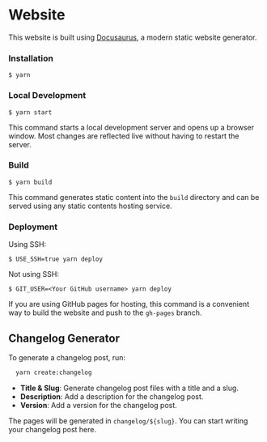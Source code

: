 # Website

This website is built using [Docusaurus](https://docusaurus.io/), a modern static website generator.

### Installation

```
$ yarn
```

### Local Development

```
$ yarn start
```

This command starts a local development server and opens up a browser window. Most changes are reflected live without having to restart the server.

### Build

```
$ yarn build
```

This command generates static content into the `build` directory and can be served using any static contents hosting service.

### Deployment

Using SSH:

```
$ USE_SSH=true yarn deploy
```

Not using SSH:

```
$ GIT_USER=<Your GitHub username> yarn deploy
```

If you are using GitHub pages for hosting, this command is a convenient way to build the website and push to the `gh-pages` branch.

## Changelog Generator

To generate a changelog post, run:

```bash
  yarn create:changelog
```

- **Title & Slug**: Generate changelog post files with a title and a slug.
- **Description**: Add a description for the changelog post.
- **Version**: Add a version for the changelog post.

The pages will be generated in `changelog/${slug}`. You can start writing your changelog post here.
